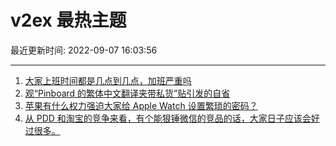 # v2ex 最热主题

最近更新时间: 2022-09-07 16:03:56

--- 
1. [大家上班时间都是几点到几点，加班严重吗](https://www.v2ex.com/t/878246) 
2. [观“Pinboard 的繁体中文翻译夹带私货”贴引发的自省](https://www.v2ex.com/t/878241) 
3. [苹果有什么权力强迫大家给 Apple Watch 设置繁琐的密码？](https://www.v2ex.com/t/878261) 
4. [从 PDD 和淘宝的竞争来看，有个能狠锤微信的竞品的话，大家日子应该会好过很多。](https://www.v2ex.com/t/878265) 
